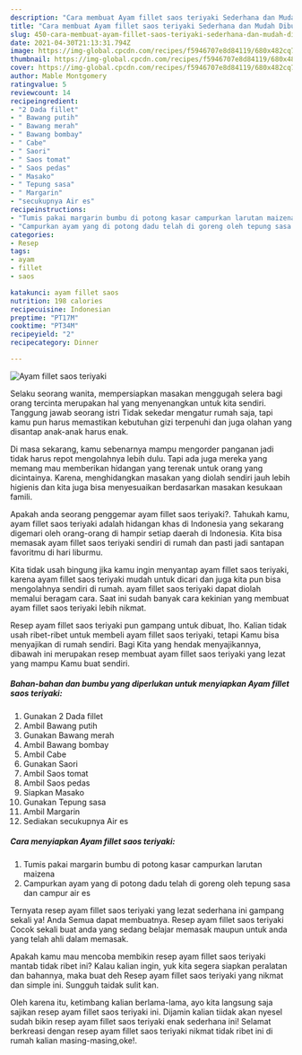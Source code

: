 ```yaml
---
description: "Cara membuat Ayam fillet saos teriyaki Sederhana dan Mudah Dibuat"
title: "Cara membuat Ayam fillet saos teriyaki Sederhana dan Mudah Dibuat"
slug: 450-cara-membuat-ayam-fillet-saos-teriyaki-sederhana-dan-mudah-dibuat
date: 2021-04-30T21:13:31.794Z
image: https://img-global.cpcdn.com/recipes/f5946707e8d84119/680x482cq70/ayam-fillet-saos-teriyaki-foto-resep-utama.jpg
thumbnail: https://img-global.cpcdn.com/recipes/f5946707e8d84119/680x482cq70/ayam-fillet-saos-teriyaki-foto-resep-utama.jpg
cover: https://img-global.cpcdn.com/recipes/f5946707e8d84119/680x482cq70/ayam-fillet-saos-teriyaki-foto-resep-utama.jpg
author: Mable Montgomery
ratingvalue: 5
reviewcount: 14
recipeingredient:
- "2 Dada fillet"
- " Bawang putih"
- " Bawang merah"
- " Bawang bombay"
- " Cabe"
- " Saori"
- " Saos tomat"
- " Saos pedas"
- " Masako"
- " Tepung sasa"
- " Margarin"
- "secukupnya Air es"
recipeinstructions:
- "Tumis pakai margarin bumbu di potong kasar campurkan larutan maizena"
- "Campurkan ayam yang di potong dadu telah di goreng oleh tepung sasa dan campur air es"
categories:
- Resep
tags:
- ayam
- fillet
- saos

katakunci: ayam fillet saos 
nutrition: 198 calories
recipecuisine: Indonesian
preptime: "PT17M"
cooktime: "PT34M"
recipeyield: "2"
recipecategory: Dinner

---
```



![Ayam fillet saos teriyaki](https://img-global.cpcdn.com/recipes/f5946707e8d84119/680x482cq70/ayam-fillet-saos-teriyaki-foto-resep-utama.jpg)

Selaku seorang wanita, mempersiapkan masakan menggugah selera bagi orang tercinta merupakan hal yang menyenangkan untuk kita sendiri. Tanggung jawab seorang istri Tidak sekedar mengatur rumah saja, tapi kamu pun harus memastikan kebutuhan gizi terpenuhi dan juga olahan yang disantap anak-anak harus enak.

Di masa  sekarang, kamu sebenarnya mampu mengorder panganan jadi tidak harus repot mengolahnya lebih dulu. Tapi ada juga mereka yang memang mau memberikan hidangan yang terenak untuk orang yang dicintainya. Karena, menghidangkan masakan yang diolah sendiri jauh lebih higienis dan kita juga bisa menyesuaikan berdasarkan masakan kesukaan famili. 



Apakah anda seorang penggemar ayam fillet saos teriyaki?. Tahukah kamu, ayam fillet saos teriyaki adalah hidangan khas di Indonesia yang sekarang digemari oleh orang-orang di hampir setiap daerah di Indonesia. Kita bisa memasak ayam fillet saos teriyaki sendiri di rumah dan pasti jadi santapan favoritmu di hari liburmu.

Kita tidak usah bingung jika kamu ingin menyantap ayam fillet saos teriyaki, karena ayam fillet saos teriyaki mudah untuk dicari dan juga kita pun bisa mengolahnya sendiri di rumah. ayam fillet saos teriyaki dapat diolah memalui beragam cara. Saat ini sudah banyak cara kekinian yang membuat ayam fillet saos teriyaki lebih nikmat.

Resep ayam fillet saos teriyaki pun gampang untuk dibuat, lho. Kalian tidak usah ribet-ribet untuk membeli ayam fillet saos teriyaki, tetapi Kamu bisa menyajikan di rumah sendiri. Bagi Kita yang hendak menyajikannya, dibawah ini merupakan resep membuat ayam fillet saos teriyaki yang lezat yang mampu Kamu buat sendiri.

<!--inarticleads1-->

##### Bahan-bahan dan bumbu yang diperlukan untuk menyiapkan Ayam fillet saos teriyaki:

1. Gunakan 2 Dada fillet
1. Ambil  Bawang putih
1. Gunakan  Bawang merah
1. Ambil  Bawang bombay
1. Ambil  Cabe
1. Gunakan  Saori
1. Ambil  Saos tomat
1. Ambil  Saos pedas
1. Siapkan  Masako
1. Gunakan  Tepung sasa
1. Ambil  Margarin
1. Sediakan secukupnya Air es




<!--inarticleads2-->

##### Cara menyiapkan Ayam fillet saos teriyaki:

1. Tumis pakai margarin bumbu di potong kasar campurkan larutan maizena
1. Campurkan ayam yang di potong dadu telah di goreng oleh tepung sasa dan campur air es




Ternyata resep ayam fillet saos teriyaki yang lezat sederhana ini gampang sekali ya! Anda Semua dapat membuatnya. Resep ayam fillet saos teriyaki Cocok sekali buat anda yang sedang belajar memasak maupun untuk anda yang telah ahli dalam memasak.

Apakah kamu mau mencoba membikin resep ayam fillet saos teriyaki mantab tidak ribet ini? Kalau kalian ingin, yuk kita segera siapkan peralatan dan bahannya, maka buat deh Resep ayam fillet saos teriyaki yang nikmat dan simple ini. Sungguh taidak sulit kan. 

Oleh karena itu, ketimbang kalian berlama-lama, ayo kita langsung saja sajikan resep ayam fillet saos teriyaki ini. Dijamin kalian tiidak akan nyesel sudah bikin resep ayam fillet saos teriyaki enak sederhana ini! Selamat berkreasi dengan resep ayam fillet saos teriyaki nikmat tidak ribet ini di rumah kalian masing-masing,oke!.

